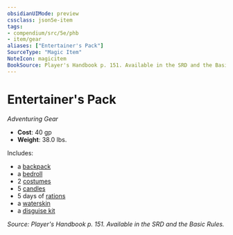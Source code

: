 ```yaml
---
obsidianUIMode: preview
cssclass: json5e-item
tags:
- compendium/src/5e/phb
- item/gear
aliases: ["Entertainer's Pack"]
SourceType: "Magic Item"
NoteIcon: magicitem
BookSource: Player's Handbook p. 151. Available in the SRD and the Basic Rules.
---
```

# Entertainer's Pack
*Adventuring Gear*  

- **Cost**: 40 gp
- **Weight**: 38.0 lbs.

Includes:

- a [backpack](/3-Mechanics/CLI/items/backpack.md)  
- a [bedroll](/3-Mechanics/CLI/items/bedroll.md)  
- 2 [costumes](/3-Mechanics/CLI/items/costume-clothes.md)  
- 5 [candles](/3-Mechanics/CLI/items/candle.md)  
- 5 days of [rations](/3-Mechanics/CLI/items/rations-1-day.md)  
- a [waterskin](/3-Mechanics/CLI/items/waterskin.md)  
- a [disguise kit](/3-Mechanics/CLI/items/disguise-kit.md)  

*Source: Player's Handbook p. 151. Available in the SRD and the Basic Rules.*